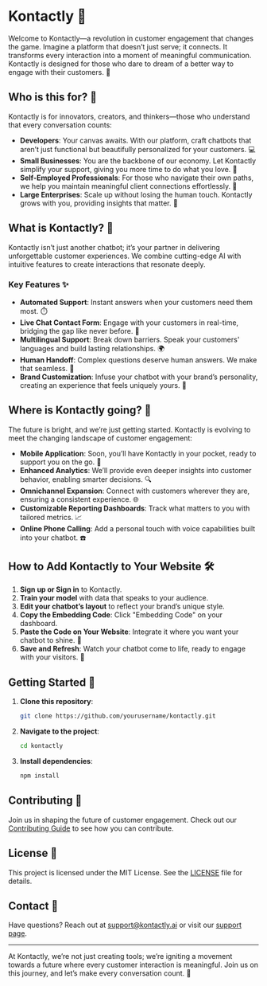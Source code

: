 # Kontactly 🚀

Welcome to Kontactly—a revolution in customer engagement that changes the game. Imagine a platform that doesn’t just serve; it connects. It transforms every interaction into a moment of meaningful communication. Kontactly is designed for those who dare to dream of a better way to engage with their customers. 🌟

## Who is this for? 🤝

Kontactly is for innovators, creators, and thinkers—those who understand that every conversation counts:

- **Developers**: Your canvas awaits. With our platform, craft chatbots that aren’t just functional but beautifully personalized for your customers. 💻
- **Small Businesses**: You are the backbone of our economy. Let Kontactly simplify your support, giving you more time to do what you love. 🏪
- **Self-Employed Professionals**: For those who navigate their own paths, we help you maintain meaningful client connections effortlessly. 💼
- **Large Enterprises**: Scale up without losing the human touch. Kontactly grows with you, providing insights that matter. 🏢

## What is Kontactly? 🧩

Kontactly isn’t just another chatbot; it’s your partner in delivering unforgettable customer experiences. We combine cutting-edge AI with intuitive features to create interactions that resonate deeply.

### Key Features ✨

- **Automated Support**: Instant answers when your customers need them most. ⏱️
- **Live Chat Contact Form**: Engage with your customers in real-time, bridging the gap like never before. 💬
- **Multilingual Support**: Break down barriers. Speak your customers' languages and build lasting relationships. 🌍
- **Human Handoff**: Complex questions deserve human answers. We make that seamless. 🙌
- **Brand Customization**: Infuse your chatbot with your brand’s personality, creating an experience that feels uniquely yours. 🎨

## Where is Kontactly going? 🔮

The future is bright, and we’re just getting started. Kontactly is evolving to meet the changing landscape of customer engagement:

- **Mobile Application**: Soon, you’ll have Kontactly in your pocket, ready to support you on the go. 📱
- **Enhanced Analytics**: We’ll provide even deeper insights into customer behavior, enabling smarter decisions. 🔍
- **Omnichannel Expansion**: Connect with customers wherever they are, ensuring a consistent experience. 🌐
- **Customizable Reporting Dashboards**: Track what matters to you with tailored metrics. 📈
- **Online Phone Calling**: Add a personal touch with voice capabilities built into your chatbot. ☎️

## How to Add Kontactly to Your Website 🛠️

1. **Sign up or Sign in** to Kontactly.
2. **Train your model** with data that speaks to your audience.
3. **Edit your chatbot’s layout** to reflect your brand’s unique style.
4. **Copy the Embedding Code**: Click "Embedding Code" on your dashboard.
5. **Paste the Code on Your Website**: Integrate it where you want your chatbot to shine. 🌟
6. **Save and Refresh**: Watch your chatbot come to life, ready to engage with your visitors. 🎉

## Getting Started 🚀

1. **Clone this repository**:
    ```bash
    git clone https://github.com/yourusername/kontactly.git
    ```
2. **Navigate to the project**:
    ```bash
    cd kontactly
    ```
3. **Install dependencies**:
    ```bash
    npm install
    ```

## Contributing 🤗

Join us in shaping the future of customer engagement. Check out our [Contributing Guide](CONTRIBUTING.md) to see how you can contribute.

## License 📜

This project is licensed under the MIT License. See the [LICENSE](LICENSE) file for details.

## Contact 📧

Have questions? Reach out at [support@kontactly.ai](mailto:support@kontactly.ai) or visit our [support page](https://kontactly.ai/support).

---

At Kontactly, we’re not just creating tools; we’re igniting a movement towards a future where every customer interaction is meaningful. Join us on this journey, and let’s make every conversation count. 🌈
